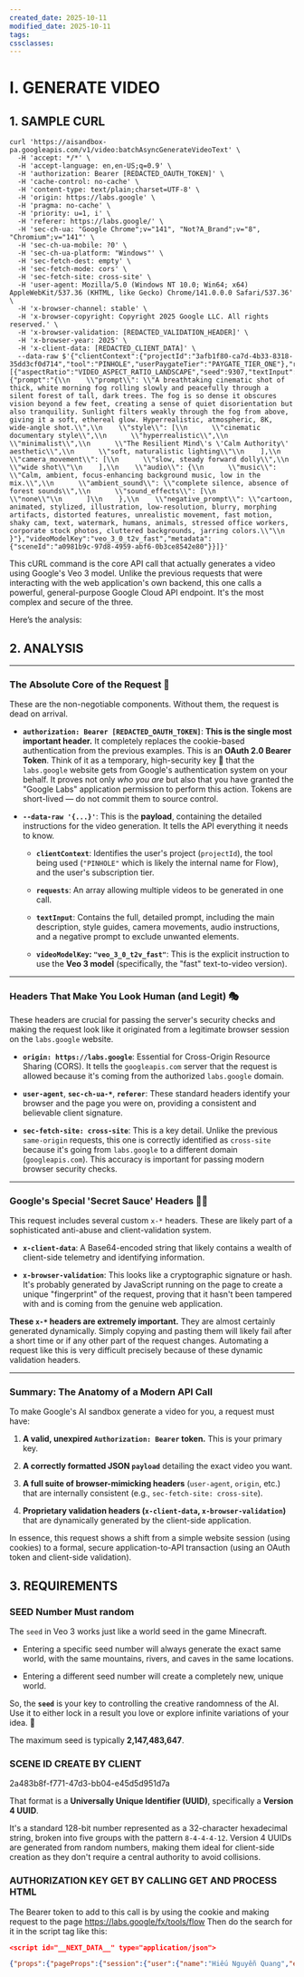 ```yaml
---
created_date: 2025-10-11
modified_date: 2025-10-11
tags: 
cssclasses: 
---
```


# I. GENERATE VIDEO

## 1. SAMPLE CURL

```curl
curl 'https://aisandbox-pa.googleapis.com/v1/video:batchAsyncGenerateVideoText' \
  -H 'accept: */*' \
  -H 'accept-language: en,en-US;q=0.9' \
  -H 'authorization: Bearer [REDACTED_OAUTH_TOKEN]' \
  -H 'cache-control: no-cache' \
  -H 'content-type: text/plain;charset=UTF-8' \
  -H 'origin: https://labs.google' \
  -H 'pragma: no-cache' \
  -H 'priority: u=1, i' \
  -H 'referer: https://labs.google/' \
  -H 'sec-ch-ua: "Google Chrome";v="141", "Not?A_Brand";v="8", "Chromium";v="141"' \
  -H 'sec-ch-ua-mobile: ?0' \
  -H 'sec-ch-ua-platform: "Windows"' \
  -H 'sec-fetch-dest: empty' \
  -H 'sec-fetch-mode: cors' \
  -H 'sec-fetch-site: cross-site' \
  -H 'user-agent: Mozilla/5.0 (Windows NT 10.0; Win64; x64) AppleWebKit/537.36 (KHTML, like Gecko) Chrome/141.0.0.0 Safari/537.36' \
  -H 'x-browser-channel: stable' \
  -H 'x-browser-copyright: Copyright 2025 Google LLC. All rights reserved.' \
  -H 'x-browser-validation: [REDACTED_VALIDATION_HEADER]' \
  -H 'x-browser-year: 2025' \
  -H 'x-client-data: [REDACTED_CLIENT_DATA]' \
  --data-raw $'{"clientContext":{"projectId":"3afb1f80-ca7d-4b33-8318-35dd3cf0d714","tool":"PINHOLE","userPaygateTier":"PAYGATE_TIER_ONE"},"requests":[{"aspectRatio":"VIDEO_ASPECT_RATIO_LANDSCAPE","seed":9307,"textInput":{"prompt":"{\\n    \\"prompt\\": \\"A breathtaking cinematic shot of thick, white morning fog rolling slowly and peacefully through a silent forest of tall, dark trees. The fog is so dense it obscures vision beyond a few feet, creating a sense of quiet disorientation but also tranquility. Sunlight filters weakly through the fog from above, giving it a soft, ethereal glow. Hyperrealistic, atmospheric, 8K, wide-angle shot.\\",\\n    \\"style\\": [\\n      \\"cinematic documentary style\\",\\n      \\"hyperrealistic\\",\\n      \\"minimalist\\",\\n      \\"The Resilient Mind\'s \'Calm Authority\' aesthetic\\",\\n      \\"soft, naturalistic lighting\\"\\n    ],\\n    \\"camera_movement\\": [\\n      \\"slow, steady forward dolly\\",\\n      \\"wide shot\\"\\n    ],\\n    \\"audio\\": {\\n      \\"music\\": \\"Calm, ambient, focus-enhancing background music, low in the mix.\\",\\n      \\"ambient_sound\\": \\"complete silence, absence of forest sounds\\",\\n      \\"sound_effects\\": [\\n        \\"none\\"\\n      ]\\n    },\\n    \\"negative_prompt\\": \\"cartoon, animated, stylized, illustration, low-resolution, blurry, morphing artifacts, distorted features, unrealistic movement, fast motion, shaky cam, text, watermark, humans, animals, stressed office workers, corporate stock photos, cluttered backgrounds, jarring colors.\\"\\n  }"},"videoModelKey":"veo_3_0_t2v_fast","metadata":{"sceneId":"a0981b9c-97d8-4959-abf6-0b3ce8542e80"}}]}'
```

This cURL command is the core API call that actually generates a video using Google's Veo 3 model. Unlike the previous requests that were interacting with the web application's own backend, this one calls a powerful, general-purpose Google Cloud API endpoint. It's the most complex and secure of the three.

Here’s the analysis:

## 2. ANALYSIS
---

### The Absolute Core of the Request 🚀

These are the non-negotiable components. Without them, the request is dead on arrival.

- **`authorization: Bearer [REDACTED_OAUTH_TOKEN]`**: **This is the single most important header.** It completely replaces the cookie-based authentication from the previous examples. This is an **OAuth 2.0 Bearer Token**. Think of it as a temporary, high-security key 🔑 that the `labs.google` website gets from Google's authentication system on your behalf. It proves not only _who you are_ but also that you have granted the "Google Labs" application permission to perform this action. Tokens are short-lived — do not commit them to source control.
    
- **`--data-raw '{...}'`**: This is the **payload**, containing the detailed instructions for the video generation. It tells the API everything it needs to know.
    
    - **`clientContext`**: Identifies the user's project (`projectId`), the tool being used (`"PINHOLE"` which is likely the internal name for Flow), and the user's subscription tier.
        
    - **`requests`**: An array allowing multiple videos to be generated in one call.
        
    - **`textInput`**: Contains the full, detailed prompt, including the main description, style guides, camera movements, audio instructions, and a negative prompt to exclude unwanted elements.
        
    - **`videoModelKey`: `"veo_3_0_t2v_fast"`**: This is the explicit instruction to use the **Veo 3 model** (specifically, the "fast" text-to-video version).
        

---

### Headers That Make You Look Human (and Legit) 🎭

These headers are crucial for passing the server's security checks and making the request look like it originated from a legitimate browser session on the `labs.google` website.

- **`origin: https://labs.google`**: Essential for Cross-Origin Resource Sharing (CORS). It tells the `googleapis.com` server that the request is allowed because it's coming from the authorized `labs.google` domain.
    
- **`user-agent`**, **`sec-ch-ua-*`**, **`referer`**: These standard headers identify your browser and the page you were on, providing a consistent and believable client signature.
    
- **`sec-fetch-site: cross-site`**: This is a key detail. Unlike the previous `same-origin` requests, this one is correctly identified as `cross-site` because it's going from `labs.google` to a different domain (`googleapis.com`). This accuracy is important for passing modern browser security checks.
    

---

### Google's Special 'Secret Sauce' Headers 🕵️‍♀️

This request includes several custom `x-*` headers. These are likely part of a sophisticated anti-abuse and client-validation system.

- **`x-client-data`**: A Base64-encoded string that likely contains a wealth of client-side telemetry and identifying information.
    
- **`x-browser-validation`**: This looks like a cryptographic signature or hash. It's probably generated by JavaScript running on the page to create a unique "fingerprint" of the request, proving that it hasn't been tampered with and is coming from the genuine web application.
    

**These `x-*` headers are extremely important.** They are almost certainly generated dynamically. Simply copying and pasting them will likely fail after a short time or if any other part of the request changes. Automating a request like this is very difficult precisely because of these dynamic validation headers.

---

### Summary: The Anatomy of a Modern API Call

To make Google's AI sandbox generate a video for you, a request must have:

1. **A valid, unexpired `Authorization: Bearer` token.** This is your primary key.
    
2. **A correctly formatted JSON `payload`** detailing the exact video you want.
    
3. **A full suite of browser-mimicking headers** (`user-agent`, `origin`, etc.) that are internally consistent (e.g., `sec-fetch-site: cross-site`).
    
4. **Proprietary validation headers (`x-client-data`, `x-browser-validation`)** that are dynamically generated by the client-side application.
    

In essence, this request shows a shift from a simple website session (using cookies) to a formal, secure application-to-API transaction (using an OAuth token and client-side validation).

## 3. REQUIREMENTS
### SEED Number Must random 

The `seed` in Veo 3 works just like a world seed in the game Minecraft.

- Entering a specific seed number will always generate the exact same world, with the same mountains, rivers, and caves in the same locations.
    
- Entering a different seed number will create a completely new, unique world.
    

So, the **`seed`** is your key to controlling the creative randomness of the AI. Use it to either lock in a result you love or explore infinite variations of your idea. 🔑

The maximum seed is typically **2,147,483,647**.

### SCENE ID CREATE BY CLIENT 

2a483b8f-f771-47d3-bb04-e45d5d951d7a

That format is a **Universally Unique Identifier (UUID)**, specifically a **Version 4 UUID**.

It's a standard 128-bit number represented as a 32-character hexadecimal string, broken into five groups with the pattern `8-4-4-4-12`. Version 4 UUIDs are generated from random numbers, making them ideal for client-side creation as they don't require a central authority to avoid collisions.

### AUTHORIZATION KEY GET BY CALLING GET AND PROCESS HTML

The Bearer token to add to this call is by using the cookie and making request to the page https://labs.google/fx/tools/flow
Then do the search for it in the script tag like this:


```json
<script id="__NEXT_DATA__" type="application/json">

{"props":{"pageProps":{"session":{"user":{"name":"Hiếu Nguyễn Quang","email":"hieu2906090@gmail.com","image":"https://lh3.googleusercontent.com/a/ACg8ocJt5RuSUQU-1BJNWQbIODzgzXLvq-S9OiiCaFjr4-MIFbJ12_KE=s96-c"},"expires":"2025-10-12T00:48:19.000Z","access_token":"[REDACTED_OAUTH_TOKEN]"},"_nextI18Next":{"initialI18nStore":{"en":{"common":{"pinhole_minor_harm_upload_error":{"message":"This image might violate our \u003cFAQLink\u003epolicies\u003c/FAQLink\u003e about harmful content related to minors. Please try a different image or send feedback."}

```
